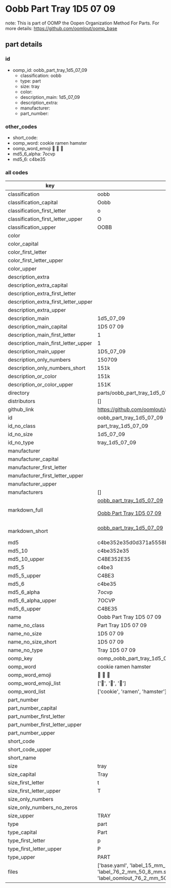 # Oobb Part Tray 1D5 07 09  

note: This is part of OOMP the Oopen Organization Method For Parts. For more details: https://github.com/oomlout/oomp_base

##  part details





### id
* oomp_id: oobb_part_tray_1d5_07_09
  * classification: oobb
  * type: part
  * size: tray
  * color: 
  * description_main: 1d5_07_09
  * description_extra: 
  * manufacturer: 
  * part_number: 

### other_codes
* short_code: 
* oomp_word: cookie ramen hamster
* oomp_word_emoji :cookie: :ramen: :hamster:
* md5_6_alpha: 7ocvp
* md5_6: c4be35

### all codes 
| key | value |  
| --- | --- |  
| classification | oobb |  
| classification_capital | Oobb |  
| classification_first_letter | o |  
| classification_first_letter_upper | O |  
| classification_upper | OOBB |  
| color |  |  
| color_capital |  |  
| color_first_letter |  |  
| color_first_letter_upper |  |  
| color_upper |  |  
| description_extra |  |  
| description_extra_capital |  |  
| description_extra_first_letter |  |  
| description_extra_first_letter_upper |  |  
| description_extra_upper |  |  
| description_main | 1d5_07_09 |  
| description_main_capital | 1D5 07 09 |  
| description_main_first_letter | 1 |  
| description_main_first_letter_upper | 1 |  
| description_main_upper | 1D5_07_09 |  
| description_only_numbers | 150709 |  
| description_only_numbers_short | 151k |  
| description_or_color | 151k |  
| description_or_color_upper | 151K |  
| directory | parts/oobb_part_tray_1d5_07_09 |  
| distributors | [] |  
| github_link | https://github.com/oomlout/oomlout_oomp_part_src/tree/main/parts/oobb_part_tray_1d5_07_09/working |  
| id | oobb_part_tray_1d5_07_09 |  
| id_no_class | part_tray_1d5_07_09 |  
| id_no_size | 1d5_07_09 |  
| id_no_type | tray_1d5_07_09 |  
| manufacturer |  |  
| manufacturer_capital |  |  
| manufacturer_first_letter |  |  
| manufacturer_first_letter_upper |  |  
| manufacturer_upper |  |  
| manufacturers | [] |  
| markdown_full | [oobb_part_tray_1d5_07_09](https://github.com/oomlout/oomlout_oomp_part_src/tree/main/parts/oobb_part_tray_1d5_07_09/working)<br>[](https://github.com/oomlout/oomlout_oomp_part_src/tree/main/parts/oobb_part_tray_1d5_07_09/working)<br>[Oobb Part Tray 1D5 07 09](https://github.com/oomlout/oomlout_oomp_part_src/tree/main/parts/oobb_part_tray_1d5_07_09/working)<br><br> |  
| markdown_short | [oobb_part_tray_1d5_07_09](https://github.com/oomlout/oomlout_oomp_part_src/tree/main/parts/oobb_part_tray_1d5_07_09/working)<br><br> |  
| md5 | c4be352e35d0d371a5558b02862998b8 |  
| md5_10 | c4be352e35 |  
| md5_10_upper | C4BE352E35 |  
| md5_5 | c4be3 |  
| md5_5_upper | C4BE3 |  
| md5_6 | c4be35 |  
| md5_6_alpha | 7ocvp |  
| md5_6_alpha_upper | 7OCVP |  
| md5_6_upper | C4BE35 |  
| name | Oobb Part Tray 1D5 07 09 |  
| name_no_class | Part Tray 1D5 07 09 |  
| name_no_size | 1D5 07 09 |  
| name_no_size_short | 1D5 07 09 |  
| name_no_type | Tray 1D5 07 09 |  
| oomp_key | oomp_oobb_part_tray_1d5_07_09 |  
| oomp_word | cookie ramen hamster |  
| oomp_word_emoji | :cookie: :ramen: :hamster: |  
| oomp_word_emoji_list | [':cookie:', ':ramen:', ':hamster:'] |  
| oomp_word_list | ['cookie', 'ramen', 'hamster'] |  
| part_number |  |  
| part_number_capital |  |  
| part_number_first_letter |  |  
| part_number_first_letter_upper |  |  
| part_number_upper |  |  
| short_code |  |  
| short_code_upper |  |  
| short_name |  |  
| size | tray |  
| size_capital | Tray |  
| size_first_letter | t |  
| size_first_letter_upper | T |  
| size_only_numbers |  |  
| size_only_numbers_no_zeros |  |  
| size_upper | TRAY |  
| type | part |  
| type_capital | Part |  
| type_first_letter | p |  
| type_first_letter_upper | P |  
| type_upper | PART |  
| files | ['base.yaml', 'label_15_mm_30_mm.pdf', 'label_15_mm_30_mm.svg', 'label_76_2_mm_50_8_mm.pdf', 'label_76_2_mm_50_8_mm.svg', 'label_oomlout_76_2_mm_50_8_mm.pdf', 'label_oomlout_76_2_mm_50_8_mm.svg', 'readme.md', 'working.json', 'working.yaml'] |  

